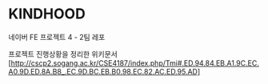 # KINDHOOD
네이버 FE 프로젝트 4 - 2팀 레포

프로젝트 진행상황을 정리한 위키문서[http://cscp2.sogang.ac.kr/CSE4187/index.php/Tmi#.ED.94.84.EB.A1.9C.EC.A0.9D.ED.8A.B8_.EC.9D.BC.EB.B0.98.EC.82.AC.ED.95.AD]
